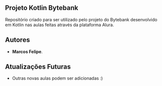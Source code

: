 ## Projeto Kotlin Bytebank

Repositório criado para ser utilizado pelo projeto do Bytebank desenvolvido em Kotlin nas aulas feitas através da plataforma Alura.

## Autores

* **Marcos Felipe**.

## Atualizações Futuras

* Outras novas aulas podem ser adicionadas :)
